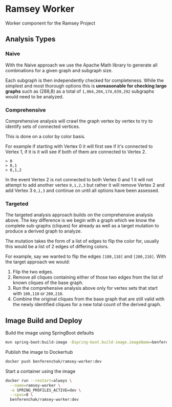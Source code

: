 # Ramsey Worker
Worker component for the Ramsey Project

## Analysis Types

### Naive

With the Naive approach we use the Apache Math library to generate all combinations for a given graph and subgraph size.

Each subgraph is then independently checked for completeness. While the simplest and most thorough options this is **unreasonable for checking large graphs** such as (288,8) as a total of `1,064,204,174,039,292` subgraphs would need to be analyzed. 

### Comprehensive

Comprehensive analysis will crawl the graph vertex by vertex to try to identify sets of connected vertices. 

This is done on a color by color basis. 

For example if starting with Vertex 0 it will first see if it's connected to Vertex 1, if it is it will see if both of them are connected to Vertex 2.
```
> 0
> 0,1
> 0,1,2
```
In the event Vertex 2 is not connected to both Vertex 0 and 1 it will not attempt to add another vertex `0,1,2,3` but rather it will remove Vertex 2 and add Vertex 3 `0,1,3` and continue on until all options have been assessed.

### Targeted

The targeted analysis approach builds on the comprehensive analysis above. The key difference is we begin with a graph which we know the complete sub-graphs (cliques) for already as well as a target mutation to produce a derived graph to analyze.

The mutation takes the form of a list of edges to flip the color for, usually this would be a list of 2 edges of differing colors.

For example, say we wanted to flip the edges `[100,110]` and `[200,210]`. With the target approach we would:

1. Flip the two edges.
2. Remove all cliques containing either of those two edges from the list of known cliques of the base graph.
3. Run the comprehensive analysis above only for vertex sets that start with `100,110` or `200,210`.
4. Combine the original cliques from the base graph that are still valid with the newly identified cliques for a new total count of the derived graph.

## Image Build and Deploy

Build the image using SpringBoot defaults
```bash
mvn spring-boot:build-image -Dspring-boot.build-image.imageName=benferenchak/ramsey-worker:dev
````

Publish the image to Dockerhub
```bash
docker push benferenchak/ramsey-worker:dev
```

Start a container using the image
```bash
docker run --restart=always \
  --name=ramsey-worker \
  -e SPRING_PROFILES_ACTIVE=dev \
  --cpus=8 \
  benferenchak/ramsey-worker:dev
```